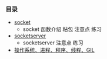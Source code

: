 ### 目录 ###
- [socket](https://github.com/liuxingrichu/python_lesson_notes/blob/master/network/day001.md)
	- socket 函数介绍 粘包 注意点 练习
- [socketserver](https://github.com/liuxingrichu/python_lesson_notes/blob/master/network/day002.md)
	- socketserver 注意点 练习
- [操作系统、进程、程序、线程、GIL](https://github.com/liuxingrichu/python_lesson_notes/blob/master/network/day003.md)
